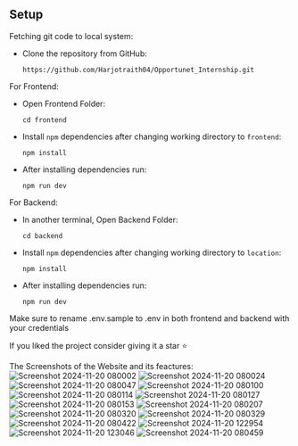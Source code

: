 ## <a name="setup" style="text-decoration: none;">Setup</a>

Fetching git code to local system:

- Clone the repository from GitHub:
    ```
    https://github.com/Harjotraith04/Opportunet_Internship.git
    ```
    
For Frontend: 

- Open Frontend Folder:
    ```
    cd frontend
    ```
- Install `npm` dependencies after changing working directory to `frontend`: 
    ```
    npm install
    ```
- After installing dependencies run:
    ```
    npm run dev
    ```

For Backend: 

- In another terminal, Open Backend Folder:
    ```
    cd backend
    ```
- Install `npm` dependencies after changing working directory to `location`: 
    ```
    npm install
    ```
- After installing dependencies run:
    ```
    npm run dev
    ```

Make sure to rename .env.sample to .env in both frontend and backend with your credentials

If you liked the project consider giving it a star ⭐

The Screenshots of the Website and its feactures:
![Screenshot 2024-11-20 080002](https://github.com/user-attachments/assets/dad2fa25-3432-48d7-8b6f-a1086942507a)
![Screenshot 2024-11-20 080024](https://github.com/user-attachments/assets/477eabe3-49f1-4472-bbbd-958bc3e8ecd6)
![Screenshot 2024-11-20 080047](https://github.com/user-attachments/assets/f1c1991e-07e9-46d3-9644-5f1584713048)
![Screenshot 2024-11-20 080100](https://github.com/user-attachments/assets/2f90d5f3-73a4-4604-b582-731d75a85885)
![Screenshot 2024-11-20 080114](https://github.com/user-attachments/assets/56fdf149-776b-4d67-94ac-214837aba434)
![Screenshot 2024-11-20 080127](https://github.com/user-attachments/assets/c556c450-536d-49bd-9cb0-15fbbd51439b)
![Screenshot 2024-11-20 080153](https://github.com/user-attachments/assets/2764dccb-38ac-4461-a3f0-020516857aee)
![Screenshot 2024-11-20 080207](https://github.com/user-attachments/assets/cf20dad3-e4b1-4db9-881a-842d272e0b80)
![Screenshot 2024-11-20 080320](https://github.com/user-attachments/assets/ad4b64b3-3c09-4641-bb39-ff3c39581029)
![Screenshot 2024-11-20 080329](https://github.com/user-attachments/assets/881bfaa2-c185-4d00-a864-796c31e62ea1)
![Screenshot 2024-11-20 080422](https://github.com/user-attachments/assets/8c96731c-cdb7-40a8-9cbf-8d34fe2b4428)
![Screenshot 2024-11-20 122954](https://github.com/user-attachments/assets/75eca6d0-6685-4320-a2ae-fbd24e533d42)
![Screenshot 2024-11-20 123046](https://github.com/user-attachments/assets/10b911ad-f771-487d-9d0f-0e9534f0a4a3)
![Screenshot 2024-11-20 080459](https://github.com/user-attachments/assets/d03d9763-f1fb-4557-8d42-af58165fc4fc)









